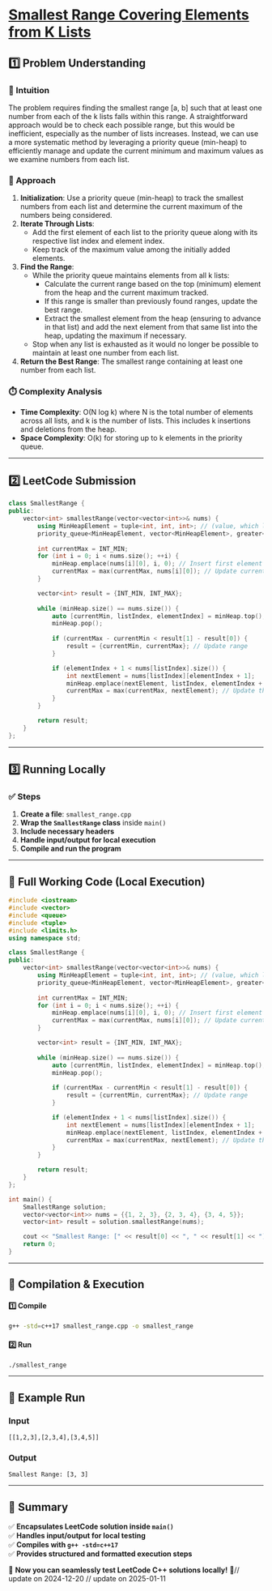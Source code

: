 # **[Smallest Range Covering Elements from K Lists](https://leetcode.com/problems/smallest-range-covering-elements-from-k-lists/description/)**  

## **1️⃣ Problem Understanding**  
### **📌 Intuition**  
The problem requires finding the smallest range [a, b] such that at least one number from each of the k lists falls within this range. A straightforward approach would be to check each possible range, but this would be inefficient, especially as the number of lists increases. Instead, we can use a more systematic method by leveraging a priority queue (min-heap) to efficiently manage and update the current minimum and maximum values as we examine numbers from each list.

### **🚀 Approach**  
1. **Initialization**: Use a priority queue (min-heap) to track the smallest numbers from each list and determine the current maximum of the numbers being considered.
2. **Iterate Through Lists**:
   - Add the first element of each list to the priority queue along with its respective list index and element index.
   - Keep track of the maximum value among the initially added elements.
3. **Find the Range**:
   - While the priority queue maintains elements from all k lists:
     - Calculate the current range based on the top (minimum) element from the heap and the current maximum tracked.
     - If this range is smaller than previously found ranges, update the best range.
     - Extract the smallest element from the heap (ensuring to advance in that list) and add the next element from that same list into the heap, updating the maximum if necessary.
   - Stop when any list is exhausted as it would no longer be possible to maintain at least one number from each list.
4. **Return the Best Range**: The smallest range containing at least one number from each list.

### **⏱️ Complexity Analysis**  
- **Time Complexity**: O(N log k) where N is the total number of elements across all lists, and k is the number of lists. This includes k insertions and deletions from the heap.
- **Space Complexity**: O(k) for storing up to k elements in the priority queue.

---  

## **2️⃣ LeetCode Submission**  
```cpp
class SmallestRange {
public:
    vector<int> smallestRange(vector<vector<int>>& nums) {
        using MinHeapElement = tuple<int, int, int>; // (value, which list, index in list)
        priority_queue<MinHeapElement, vector<MinHeapElement>, greater<MinHeapElement>> minHeap;
        
        int currentMax = INT_MIN;
        for (int i = 0; i < nums.size(); ++i) {
            minHeap.emplace(nums[i][0], i, 0); // Insert first element of each list
            currentMax = max(currentMax, nums[i][0]); // Update current max
        }

        vector<int> result = {INT_MIN, INT_MAX};
        
        while (minHeap.size() == nums.size()) {
            auto [currentMin, listIndex, elementIndex] = minHeap.top();
            minHeap.pop();
            
            if (currentMax - currentMin < result[1] - result[0]) {
                result = {currentMin, currentMax}; // Update range
            }

            if (elementIndex + 1 < nums[listIndex].size()) {
                int nextElement = nums[listIndex][elementIndex + 1];
                minHeap.emplace(nextElement, listIndex, elementIndex + 1);
                currentMax = max(currentMax, nextElement); // Update the current maximum
            }
        }

        return result;
    }
};
```  

---  

## **3️⃣ Running Locally**  
### **✅ Steps**  
1. **Create a file**: `smallest_range.cpp`  
2. **Wrap the `SmallestRange` class** inside `main()`  
3. **Include necessary headers**  
4. **Handle input/output for local execution**  
5. **Compile and run the program**  

---  

## **📝 Full Working Code (Local Execution)**  
```cpp
#include <iostream>
#include <vector>
#include <queue>
#include <tuple>
#include <limits.h>
using namespace std;

class SmallestRange {
public:
    vector<int> smallestRange(vector<vector<int>>& nums) {
        using MinHeapElement = tuple<int, int, int>; // (value, which list, index in list)
        priority_queue<MinHeapElement, vector<MinHeapElement>, greater<MinHeapElement>> minHeap;
        
        int currentMax = INT_MIN;
        for (int i = 0; i < nums.size(); ++i) {
            minHeap.emplace(nums[i][0], i, 0); // Insert first element of each list
            currentMax = max(currentMax, nums[i][0]); // Update current max
        }

        vector<int> result = {INT_MIN, INT_MAX};
        
        while (minHeap.size() == nums.size()) {
            auto [currentMin, listIndex, elementIndex] = minHeap.top();
            minHeap.pop();
            
            if (currentMax - currentMin < result[1] - result[0]) {
                result = {currentMin, currentMax}; // Update range
            }

            if (elementIndex + 1 < nums[listIndex].size()) {
                int nextElement = nums[listIndex][elementIndex + 1];
                minHeap.emplace(nextElement, listIndex, elementIndex + 1);
                currentMax = max(currentMax, nextElement); // Update the current maximum
            }
        }

        return result;
    }
};

int main() {
    SmallestRange solution;
    vector<vector<int>> nums = {{1, 2, 3}, {2, 3, 4}, {3, 4, 5}};
    vector<int> result = solution.smallestRange(nums);

    cout << "Smallest Range: [" << result[0] << ", " << result[1] << "]" << endl;
    return 0;
}
```  

---  

## **🔧 Compilation & Execution**  
#### **1️⃣ Compile**  
```bash
g++ -std=c++17 smallest_range.cpp -o smallest_range
```  

#### **2️⃣ Run**  
```bash
./smallest_range
```  

---  

## **🎯 Example Run**  
### **Input**  
```
[[1,2,3],[2,3,4],[3,4,5]]
```  
### **Output**  
```
Smallest Range: [3, 3]
```  

---  

## **📌 Summary**  
✅ **Encapsulates LeetCode solution inside `main()`**  
✅ **Handles input/output for local testing**  
✅ **Compiles with `g++ -std=c++17`**  
✅ **Provides structured and formatted execution steps**  

🚀 **Now you can seamlessly test LeetCode C++ solutions locally!** 🚀// update on 2024-12-20
// update on 2025-01-11

